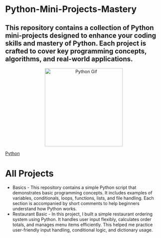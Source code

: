 # Python-Mini-Projects-Mastery
<h2>This repository contains a collection of Python mini-projects designed to enhance your coding skills and mastery of Python. Each project is crafted to cover key programming concepts, algorithms, and real-world applications.</h2>

<div style="text-align: center;">
  <img src="https://media.giphy.com/media/KAq5w47R9rmTuvWOWa/giphy.gif" alt="Python Gif" width="250px"/>
</div>
<p><a href="https://giphy.com/gifs/devrock-python-django-edr-KAq5w47R9rmTuvWOWa">Python</a></p>

# All Projects
- Basics - This repository contains a simple Python script that demonstrates basic programming concepts. It includes examples of variables, conditionals, loops, functions, lists, and file handling. Each section is accompanied by short comments to help beginners understand how Python works.
- Restaurant Basic - In this project, I built a simple restaurant ordering system using Python. It handles user input flexibly, calculates order totals, and manages menu items efficiently. This helped me practice user-friendly input handling, conditional logic, and dictionary usage.
